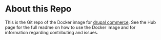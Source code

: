 # About this Repo

This is the Git repo of the Docker image for [drupal commerce](https://hub.docker.com/r/insready/drupal-commerce/). See the
Hub page for the full readme on how to use the Docker image and for information
regarding contributing and issues.
